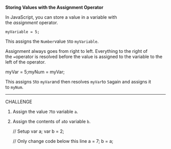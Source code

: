 **Storing Values with the Assignment Operator**

In JavaScript, you can store a value in a variable with the *assignment* operator.

`myVariable = 5;`

This assigns the `Number`value `5`to `myVariable`.

Assignment always goes from right to left. Everything to the right of the `=`operator is resolved before the value is assigned to the variable to the left of the operator.

myVar = 5;myNum = myVar;

This assigns `5`to `myVar`and then resolves `myVar`to `5`again and assigns it to `myNum`.

---

CHALLENGE

1. Assign the value `7`to variable `a`.
2. Assign the contents of `a`to variable `b`.

    // Setup
    var a;
    var b = 2;
    
    // Only change code below this line
    a = 7;
    b = a;
